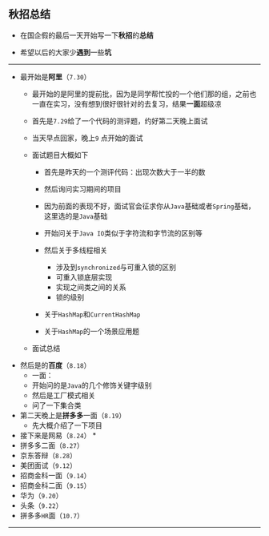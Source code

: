 ## 秋招总结


* 在国企假的最后一天开始写一下**秋招**的**总结**

* 希望以后的大家少**遇到**一些**坑**
***

* 最开始是**阿里**（`7.30`）
    * 最开始的是阿里的提前批，因为是同学帮忙投的一个他们那的组，之前也一直在实习，没有想到很好很针对的去复习，结果**一面**超级凉
    
    * 首先是`7.29`给了一个代码的测评题，约好第二天晚上面试
    * 当天早点回家，晚上`9` 点开始的面试
    * 面试题目大概如下
        * 首先是昨天的一个测评代码：出现次数大于一半的数
        
        * 然后询问实习期间的项目 
        * 因为前面的表现不好，面试官会征求你从`Java`基础或者`Spring`基础，这里选的是`Java`基础
        
        * 开始问关于`Java IO`类似于字符流和字节流的区别等
        * 然后关于多线程相关
            * 涉及到`synchronized`与可重入锁的区别
            * 可重入锁底层实现
            * 实现之间类之间的关系
            * 锁的级别
        *  关于`HashMap`和`CurrentHashMap`
        *  关于`HashMap`的一个场景应用题
    * 面试总结
* 然后是的**百度**（`8.18`）
    * 一面：
    * 开始问的是`Java`的几个修饰关键字级别
    * 然后是工厂模式相关
    * 问了一下集合类
* 第二天晚上是**拼多多**一面（`8.19`）
    * 先大概介绍了一下项目 
* 接下来是网易（`8.24`）
    *  
* 拼多多二面（`8.27`）
* 京东答辩（`8.28`）
* 美团面试（`9.12`）
* 招商金科一面（`9.14`）
* 招商金科二面（`9.15`）
* 华为（`9.20`）
* 头条（`9.22`）
* 拼多多`HR`面（`10.7`）

***




